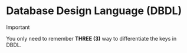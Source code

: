 # Database Design Language (DBDL)

>[!IMPORTANT]
>You only need to remember **THREE (3)** way to differentiate the keys in DBDL.


 


